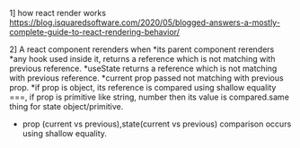1] how react render works
https://blog.isquaredsoftware.com/2020/05/blogged-answers-a-mostly-complete-guide-to-react-rendering-behavior/

2] A react component rerenders when
*its parent component rerenders
*any hook used inside it, returns a reference which is not matching with previous reference.
*useState returns a reference which is not matching with previous reference.
*current prop passed not matching with previous prop.
*if prop is object, its reference is compared using shallow equality ===, if prop is primitive like string, number then its value is compared.same thing for state object/primitive.
* prop (current vs previous),state(current vs previous) comparison occurs using shallow equality.

